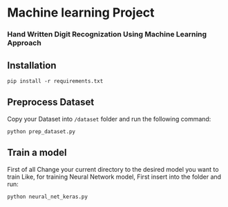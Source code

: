 # Machine learning Project
### Hand Written Digit Recognization Using Machine Learning Approach

## Installation
```
pip install -r requirements.txt
```
## Preprocess Dataset
Copy your Dataset into `/dataset` folder and run the following command:

```
python prep_dataset.py
```

## Train a model
First of all Change your current directory to the desired model you want to train
Like, for training Neural Network model, First insert into the folder and run:

```
python neural_net_keras.py
```


